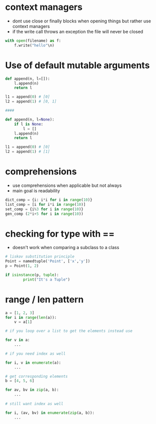 
# context managers
- dont use close or finally blocks when opening things but rather use context managers
- if the write call throws an exception the file will never be closed
```python
with open(filename) as f:
	f.write("hello"\n)
```

# Use of default mutable arguments
```python
def append(n, l=[]):
	l.append(n)
	return l

l1 = append(0) # [0]
l2 = append(1) # [0, 1]

####

def append(n, l=None):
	if l is None:
		l = []
	l.append(n)
	return l

l1 = append(0) # [0]
l2 = append(1) # [1]
```

# comprehensions
- use comprehensions when applicable but not always
- main goal is readability
```python
dict_comp = {i: i*i for i in range(10)}
list_comp = [i for i*i in range(10)]
set_comp = {i%3 for i in range(10)}
gen_comp (2*i+5 for i in range(10))
```

# checking for type with ==
- doesn't work when comparing a subclass to a class
```python
# liskov substitution principle
Point = namedtuple('Point', ['x','y'])
p = Point(1, 2)

if isinstance(p, tuple):
		print("It's a Tuple")
```

# range / len pattern
```python
a = [1, 2, 3]
for i in range(len(a)):
	v = a[1]

# if you loop over a list to get the elements instead use 

for v in a:
	...

# if you need index as well

for i, v in enumerate(a):
	...

# get corresponding elements
b = [4, 5, 6]

for av, bv in zip(a, b):
	...
	
# still want index as well

for i, (av, bv) in enumerate(zip(a, b)):
	...
```